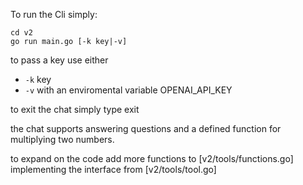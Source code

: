 To run the Cli simply:
```
cd v2
go run main.go [-k key|-v]
```

to pass a key use either
- `-k` key
- `-v` with an enviromental variable OPENAI_API_KEY

to exit the chat simply type exit


the chat supports answering questions and a defined function for multiplying two numbers.

to expand on the code add more functions to [v2/tools/functions.go] implementing the interface from [v2/tools/tool.go]